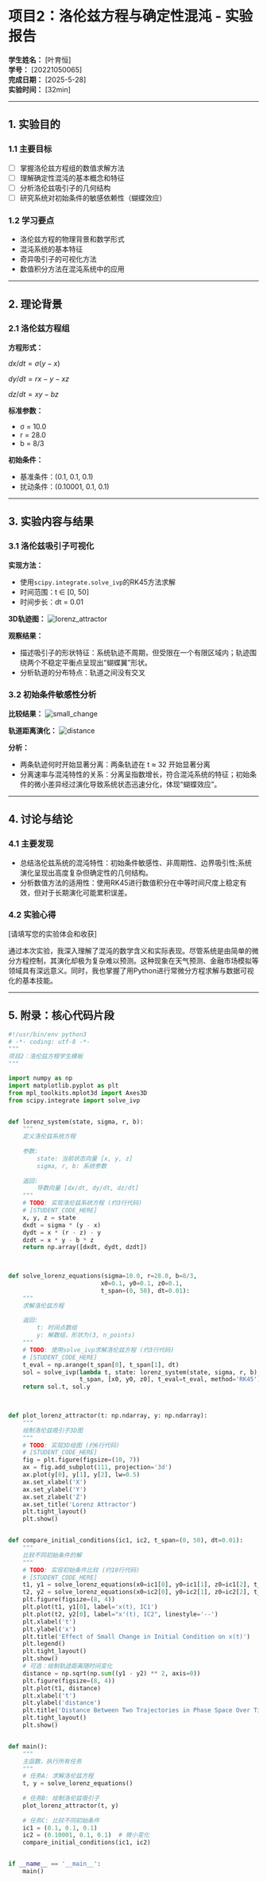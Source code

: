 # 项目2：洛伦兹方程与确定性混沌 - 实验报告

**学生姓名：** [叶育恒]  
**学号：** [20221050065]  
**完成日期：** [2025-5-28]  
**实验时间：** [32min]

---

## 1. 实验目的

### 1.1 主要目标
- [ ] 掌握洛伦兹方程组的数值求解方法
- [ ] 理解确定性混沌的基本概念和特征
- [ ] 分析洛伦兹吸引子的几何结构
- [ ] 研究系统对初始条件的敏感依赖性（蝴蝶效应）

### 1.2 学习要点
- 洛伦兹方程的物理背景和数学形式
- 混沌系统的基本特征
- 奇异吸引子的可视化方法
- 数值积分方法在混沌系统中的应用

---

## 2. 理论背景

### 2.1 洛伦兹方程组

**方程形式：**

$dx/dt = σ(y - x)$

$dy/dt = rx - y - xz$

$dz/dt = xy - bz$


**标准参数：**
- σ = 10.0
- r = 28.0
- b = 8/3

**初始条件：**
- 基准条件：(0.1, 0.1, 0.1)
- 扰动条件：(0.10001, 0.1, 0.1)

---

## 3. 实验内容与结果

### 3.1 洛伦兹吸引子可视化

**实现方法：**
- 使用`scipy.integrate.solve_ivp`的RK45方法求解
- 时间范围：t ∈ [0, 50]
- 时间步长：dt = 0.01

**3D轨迹图：**
![lorenz_attractor](https://github.com/user-attachments/assets/5c399b4d-779c-4682-9f29-779fd905f28d)


**观察结果：**
- 描述吸引子的形状特征：系统轨迹不周期，但受限在一个有限区域内；轨迹围绕两个不稳定平衡点呈现出“蝴蝶翼”形状。
- 分析轨道的分布特点：轨道之间没有交叉

### 3.2 初始条件敏感性分析

**比较结果：**
![small_change](https://github.com/user-attachments/assets/b3353869-43f9-4ea4-91f0-71ffe019693e)


**轨道距离演化：**
![distance](https://github.com/user-attachments/assets/f20fa8d4-c405-4cb6-af9a-49736a567853)


**分析：**
- 两条轨迹何时开始显著分离：两条轨迹在 t ≈ 32 开始显著分离
- 分离速率与混沌特性的关系：分离呈指数增长，符合混沌系统的特征；初始条件的微小差异经过演化导致系统状态迅速分化，体现“蝴蝶效应”。

---

## 4. 讨论与结论

### 4.1 主要发现
- 总结洛伦兹系统的混沌特性：初始条件敏感性、非周期性、边界吸引性;系统演化呈现出高度复杂但确定性的几何结构。
- 分析数值方法的适用性：使用RK45进行数值积分在中等时间尺度上稳定有效，但对于长期演化可能累积误差。

### 4.2 实验心得
[请填写您的实验体会和收获]

通过本次实验，我深入理解了混沌的数学含义和实际表现。尽管系统是由简单的微分方程控制，其演化却极为复杂难以预测。这种现象在天气预测、金融市场模拟等领域具有深远意义。同时，我也掌握了用Python进行常微分方程求解与数据可视化的基本技能。

---

## 5. 附录：核心代码片段

```python
#!/usr/bin/env python3
# -*- coding: utf-8 -*-
"""
项目2：洛伦兹方程学生模板
"""

import numpy as np
import matplotlib.pyplot as plt
from mpl_toolkits.mplot3d import Axes3D
from scipy.integrate import solve_ivp


def lorenz_system(state, sigma, r, b):
    """
    定义洛伦兹系统方程
    
    参数:
        state: 当前状态向量 [x, y, z]
        sigma, r, b: 系统参数
        
    返回:
        导数向量 [dx/dt, dy/dt, dz/dt]
    """
    # TODO: 实现洛伦兹系统方程 (约3行代码)
    # [STUDENT_CODE_HERE]
    x, y, z = state
    dxdt = sigma * (y - x)
    dydt = x * (r - z) - y
    dzdt = x * y - b * z
    return np.array([dxdt, dydt, dzdt])
    


def solve_lorenz_equations(sigma=10.0, r=28.0, b=8/3,
                          x0=0.1, y0=0.1, z0=0.1,
                          t_span=(0, 50), dt=0.01):
    """
    求解洛伦兹方程
    
    返回:
        t: 时间点数组
        y: 解数组，形状为(3, n_points)
    """
    # TODO: 使用solve_ivp求解洛伦兹方程 (约3行代码)
    # [STUDENT_CODE_HERE]
    t_eval = np.arange(t_span[0], t_span[1], dt)
    sol = solve_ivp(lambda t, state: lorenz_system(state, sigma, r, b),
                    t_span, [x0, y0, z0], t_eval=t_eval, method='RK45')
    return sol.t, sol.y
    


def plot_lorenz_attractor(t: np.ndarray, y: np.ndarray):
    """
    绘制洛伦兹吸引子3D图
    """
    # TODO: 实现3D绘图 (约6行代码)
    # [STUDENT_CODE_HERE]
    fig = plt.figure(figsize=(10, 7))
    ax = fig.add_subplot(111, projection='3d')
    ax.plot(y[0], y[1], y[2], lw=0.5)
    ax.set_xlabel('X')
    ax.set_ylabel('Y')
    ax.set_zlabel('Z')
    ax.set_title('Lorenz Attractor')
    plt.tight_layout()
    plt.show()


def compare_initial_conditions(ic1, ic2, t_span=(0, 50), dt=0.01):
    """
    比较不同初始条件的解
    """
    # TODO: 实现初始条件比较 (约10行代码)
    # [STUDENT_CODE_HERE]
    t1, y1 = solve_lorenz_equations(x0=ic1[0], y0=ic1[1], z0=ic1[2], t_span=t_span, dt=dt)
    t2, y2 = solve_lorenz_equations(x0=ic2[0], y0=ic2[1], z0=ic2[2], t_span=t_span, dt=dt)
    plt.figure(figsize=(8, 4))
    plt.plot(t1, y1[0], label='x(t), IC1')
    plt.plot(t2, y2[0], label="x'(t), IC2", linestyle='--')
    plt.xlabel('t')
    plt.ylabel('x')
    plt.title('Effect of Small Change in Initial Condition on x(t)')
    plt.legend()
    plt.tight_layout()
    plt.show()
    # 可选：绘制轨迹距离随时间变化
    distance = np.sqrt(np.sum((y1 - y2) ** 2, axis=0))
    plt.figure(figsize=(8, 4))
    plt.plot(t1, distance)
    plt.xlabel('t')
    plt.ylabel('distance')
    plt.title('Distance Between Two Trajectories in Phase Space Over Time')
    plt.tight_layout()
    plt.show()


def main():
    """
    主函数，执行所有任务
    """
    # 任务A: 求解洛伦兹方程
    t, y = solve_lorenz_equations()
    
    # 任务B: 绘制洛伦兹吸引子
    plot_lorenz_attractor(t, y)
    
    # 任务C: 比较不同初始条件
    ic1 = (0.1, 0.1, 0.1)
    ic2 = (0.10001, 0.1, 0.1)  # 微小变化
    compare_initial_conditions(ic1, ic2)


if __name__ == '__main__':
    main()
```
